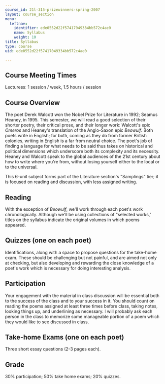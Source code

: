 ```yaml
---
course_id: 21l-315-prizewinners-spring-2007
layout: course_section
menu:
  leftnav:
    identifier: ede0552d22f57417049334bb572c4ae0
    name: Syllabus
    weight: 10
title: Syllabus
type: course
uid: ede0552d22f57417049334bb572c4ae0

---
```


Course Meeting Times
--------------------

Lecturess: 1 session / week, 1.5 hours / session

Course Overview
---------------

The poet Derek Walcott won the Nobel Prize for Literature in 1992; Seamus Heaney, in 1995. This semester, we will read a good selection of their shorter poetry, their critical prose, and their longer work: Walcott's epic _Omeros_ and Heaney's translation of the Anglo-Saxon epic _Beowulf_. Both poets write in English; for both, coming as they do from former British colonies, writing in English is a far from neutral choice. The poet's job of finding a language for what needs to be said thus takes on historical and political dimensions which underscore both its complexity and its necessity. Heaney and Walcott speak to the global audiences of the 21st century about how to write where you're from, without losing yourself either to the local or to the universal.

This 6-unit subject forms part of the Literature section's "Samplings" tier; it is focused on reading and discussion, with less assigned writing.

Reading
-------

With the exception of _Beowulf_, we'll work through each poet's work chronologically. Although we'll be using collections of "selected works," titles on the syllabus indicate the original volumes in which poems appeared.

Quizzes (one on each poet)
--------------------------

Identifications, along with a space to propose questions for the take-home exam. These should be challenging but not painful, and are aimed not only at checking, but also developing and rewarding the close knowledge of a poet's work which is necessary for doing interesting analysis.

Participation
-------------

Your engagement with the material in class discussion will be essential both to the success of the class and to your success in it. You should count on reading the poems assigned at least three times before class, taking notes, looking things up, and underlining as necessary. I will probably ask each person in the class to memorize some manageable portion of a poem which they would like to see discussed in class.

Take-home Exams (one on each poet)
----------------------------------

Three short essay questions (2-3 pages each).

Grade
-----

30% participation; 50% take home exams; 20% quizzes.